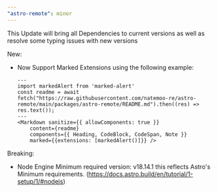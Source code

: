 ```yaml
---
"astro-remote": minor
---
```


This Update will bring all Dependencies to current versions as well as resolve some typing issues with new versions

New:
- Now Support Marked Extensions using the following example:
    ```tsx
    ---
    import markedAlert from 'marked-alert'
    const readme = await fetch("https://raw.githubusercontent.com/natemoo-re/astro-remote/main/packages/astro-remote/README.md").then((res) => res.text());
    ---
    <Markdown sanitize={{ allowComponents: true }}
        content={readme} 
        components={{ Heading, CodeBlock, CodeSpan, Note }}
        marked={{extensions: [markedAlert()]}} />
    ```


Breaking:
- Node Engine Minimum required version: v18.14.1 this reflects Astro's Minimum requirements. (https://docs.astro.build/en/tutorial/1-setup/1/#nodejs)

